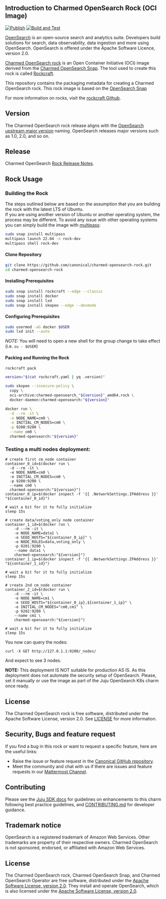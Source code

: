 ## Introduction to Charmed OpenSearch Rock (OCI Image)
[![Publish](https://github.com/canonical/charmed-opensearch-rock/actions/workflows/release.yaml/badge.svg)](https://github.com/canonical/charmed-opensearch-rock/actions/workflows/release.yaml)
[![Build and Test](https://github.com/canonical/charmed-opensearch-rock/actions/workflows/ci.yaml/badge.svg)](https://github.com/canonical/charmed-opensearch-rock/actions/workflows/ci.yaml)

[OpenSearch](https://opensearch.org/) is an open-source search and analytics suite. 
Developers build solutions for search, data observability, data ingestion and more using OpenSearch. 
OpenSearch is offered under the Apache Software Licence, version 2.0.

[Charmed OpenSearch rock](https://github.com/canonical/charmed-opensearch-rock/pkgs/container/charmed-opensearch) 
is an Open Container Initiative (OCI) image derived from the [Charmed OpenSearch Snap](https://snapcraft.io/opensearch). 
The tool used to create this rock is called [Rockcraft](https://canonical-rockcraft.readthedocs-hosted.com/en/latest/index.html).

This repository contains the packaging metadata for creating a Charmed OpenSearch rock. This rock image is based on the [OpenSearch Snap](https://github.com/canonical/opensearch-snap)

For more information on rocks, visit the [rockcraft Github](https://github.com/canonical/rockcraft).

## Version
The Charmed OpenSearch rock release aligns with the [OpenSearch upstream major version](https://opensearch.org/docs/latest/version-history/) naming. OpenSearch releases major versions such as 1.0, 2.0, and so on.

## Release
Charmed OpenSearch [Rock Release Notes](https://discourse.charmhub.io/t/release-notes-charmed-opensearch-2-rock/10278).


## Rock Usage
### Building the Rock
The steps outlined below are based on the assumption that you are building the rock with the latest LTS of Ubuntu.  
If you are using another version of Ubuntu or another operating system, the process may be different.
To avoid any issue with other operating systems you can simply build the image with [multipass](https://multipass.run/):
```bash
sudo snap install multipass
multipass launch 22.04 -n rock-dev
multipass shell rock-dev
``` 

#### Clone Repository
```bash
git clone https://github.com/canonical/charmed-opensearch-rock.git
cd charmed-opensearch-rock
```
#### Installing Prerequisites
```bash
sudo snap install rockcraft --edge --classic
sudo snap install docker
sudo snap install lxd
sudo snap install skopeo --edge --devmode
```
#### Configuring Prerequisites
```bash
sudo usermod -aG docker $USER 
sudo lxd init --auto
```
*_NOTE:_* You will need to open a new shell for the group change to take effect (i.e. `su - $USER`)
#### Packing and Running the Rock
```bash
rockcraft pack

version="$(cat rockcraft.yaml | yq .version)"

sudo skopeo --insecure-policy \
  copy \
  oci-archive:charmed-opensearch_"${version}"_amd64.rock \
  docker-daemon:charmed-opensearch:"${version}"

docker run \
  -d --rm -it \
  -e NODE_NAME=cm0 \
  -e INITIAL_CM_NODES=cm0 \
  -p 9200:9200 \
  --name cm0 \
  charmed-opensearch:"${version}"
```

### Testing a multi nodes deployment:
```
# create first cm_node container
container_0_id=$(docker run \
  -d --rm -it \
  -e NODE_NAME=cm0 \
  -e INITIAL_CM_NODES=cm0 \
  -p 9200:9200 \
  --name cm0 \
  charmed-opensearch:"${version}")
container_0_ip=$(docker inspect -f '{{ .NetworkSettings.IPAddress }}' "${container_0_id}")

# wait a bit for it to fully initialize
sleep 15s

# create data/voting_only node container
container_1_id=$(docker run \
    -d --rm -it \
    -e NODE_NAME=data1 \
    -e SEED_HOSTS="${container_0_ip}" \
    -e NODE_ROLES=data,voting_only \
    -p 9201:9200 \
    --name data1 \
    charmed-opensearch:"${version}")
container_1_ip=$(docker inspect -f '{{ .NetworkSettings.IPAddress }}' "${container_1_id}")

# wait a bit for it to fully initialize
sleep 15s

# create 2nd cm_node container
container_2_id=$(docker run \
    -d --rm -it \
    -e NODE_NAME=cm1 \
    -e SEED_HOSTS="${container_0_ip},${container_1_ip}" \
    -e INITIAL_CM_NODES="cm0,cm1" \
    -p 9202:9200 \
    --name cm1 \
    charmed-opensearch:"${version}")

# wait a bit for it to fully initialize
sleep 15s
```

You now can query the nodes:
```
curl -X GET http://127.0.1.1:9200/_nodes/
```
And expect to see 3 nodes.

**NOTE:** This deployment IS NOT suitable for production AS IS. As this deployment does not automate the security setup of OpenSearch. Please, set it manually or use the image as part of the Juju OpenSearch K8s charm once ready.

## License
The Charmed OpenSearch rock is free software, distributed under the Apache
Software License, version 2.0. See
[LICENSE](https://github.com/canonical/opensearch-rock/blob/main/licenses)
for more information.


## Security, Bugs and feature request
If you find a bug in this rock or want to request a specific feature, here are the useful links:
- Raise the issue or feature request in the [Canonical GitHub repository](https://github.com/canonical/charmed-opensearch-rock/issues).
- Meet the community and chat with us if there are issues and feature requests in our [Mattermost Channel](https://chat.charmhub.io/charmhub/channels/data-platform).

## Contributing
Please see the [Juju SDK docs](https://juju.is/docs/sdk) for guidelines on enhancements to this charm following best practice guidelines, and [CONTRIBUTING.md](https://github.com/canonical/mongodb-operator/blob/main/CONTRIBUTING.md) for developer guidance.

## Trademark notice
OpenSearch is a registered trademark of Amazon Web Services. Other trademarks are property of their respective owners. Charmed OpenSearch is not sponsored, endorsed, or affiliated with Amazon Web Services.

## License
The Charmed OpenSearch rock, Charmed OpenSearch Snap, and Charmed OpenSearch Operator are free software, distributed under the [Apache Software License, version 2.0](https://github.com/canonical/charmed-opensearch-rock/blob/main/licenses/LICENSE-rock). They install and operate OpenSearch, which is also licensed under the [Apache Software License, version 2.0](https://github.com/canonical/charmed-opensearch-rock/blob/main/licenses/LICENSE-opensearch).
